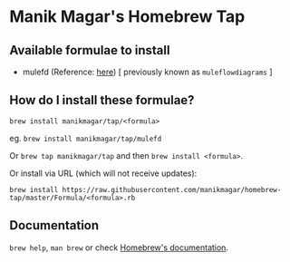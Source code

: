 # Manik Magar's Homebrew Tap

## Available formulae to install
* mulefd (Reference: [here](https://github.com/manikmagar/mulefd)) [ previously known as `muleflowdiagrams` ]

## How do I install these formulae?
`brew install manikmagar/tap/<formula>`

eg. `brew install manikmagar/tap/mulefd`

Or `brew tap manikmagar/tap` and then `brew install <formula>`.

Or install via URL (which will not receive updates):

```
brew install https://raw.githubusercontent.com/manikmagar/homebrew-tap/master/Formula/<formula>.rb
```

## Documentation
`brew help`, `man brew` or check [Homebrew's documentation](https://docs.brew.sh).
